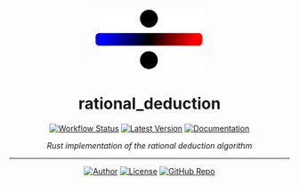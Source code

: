 <div align="center">

<a href="https://github.com/qdeduction/rational_deduction">
    <img src="https://raw.githubusercontent.com/qdeduction/rational_deduction/master/assets/logo.svg" width="200em">
</a>

# rational_deduction

[![Workflow Status](https://img.shields.io/github/workflow/status/qdeduction/rational_deduction/main?label=workflow&style=flat-square)](https://github.com/qdeduction/rational_deduction/actions)
[![Latest Version](https://img.shields.io/crates/v/rational_deduction.svg?style=flat-square)](https://crates.io/crates/rational_deduction)
[![Documentation](https://img.shields.io/badge/docs-latest-blue?style=flat-square)](https://docs.rs/rational_deduction)

_Rust implementation of the rational deduction algorithm_

</div>

---
<div align="center">

[![Author](https://img.shields.io/badge/-bhgomes-blue?style=for-the-badge)](https://github.com/bhgomes)
[![License](https://img.shields.io/badge/-LICENSE-lightgray?style=for-the-badge)](LICENSE)
[![GitHub Repo](https://img.shields.io/badge/-GitHub-black?style=for-the-badge)](https://github.com/qdeduction/rational_deduction)

</div>
